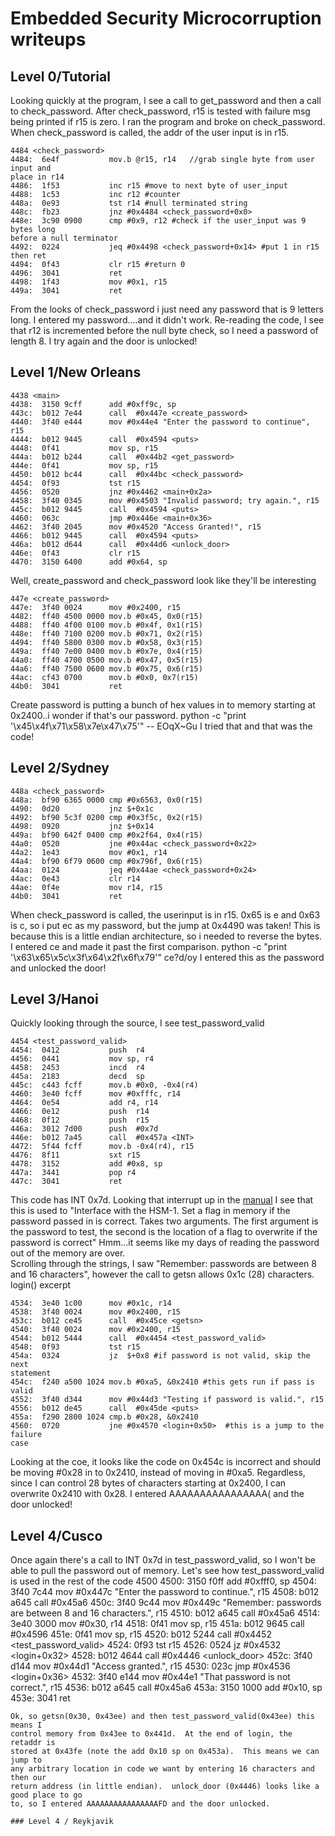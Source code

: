 # Embedded Security Microcorruption writeups
## Level 0/Tutorial
Looking quickly at the program, I see a call to get_password and then a call to
check_password.  After check_password, r15 is tested with failure msg being
printed if r15 is zero.
I ran the program and broke on check_password.
When check_password is called, the addr of the user input is in r15.
```
4484 <check_password>
4484:  6e4f           mov.b @r15, r14   //grab single byte from user input and
place in r14
4486:  1f53           inc r15 #move to next byte of user_input
4488:  1c53           inc r12 #counter
448a:  0e93           tst r14 #null terminated string
448c:  fb23           jnz #0x4484 <check_password+0x0>
448e:  3c90 0900      cmp #0x9, r12 #check if the user_input was 9 bytes long
before a null terminator
4492:  0224           jeq #0x4498 <check_password+0x14> #put 1 in r15 then ret
4494:  0f43           clr r15 #return 0
4496:  3041           ret
4498:  1f43           mov #0x1, r15
449a:  3041           ret
```
From the looks of check_password i just need any password that is 9 letters
long.
I entered my password....and it didn't work.  Re-reading the code, I see that
r12 is incremented before the null byte check, so I need a password of length
8.  I try again and the door is unlocked!

## Level 1/New Orleans
```
4438 <main>
4438:  3150 9cff      add #0xff9c, sp
443c:  b012 7e44      call  #0x447e <create_password>
4440:  3f40 e444      mov #0x44e4 "Enter the password to continue", r15
4444:  b012 9445      call  #0x4594 <puts>
4448:  0f41           mov sp, r15
444a:  b012 b244      call  #0x44b2 <get_password>
444e:  0f41           mov sp, r15
4450:  b012 bc44      call  #0x44bc <check_password>
4454:  0f93           tst r15
4456:  0520           jnz #0x4462 <main+0x2a>
4458:  3f40 0345      mov #0x4503 "Invalid password; try again.", r15
445c:  b012 9445      call  #0x4594 <puts>
4460:  063c           jmp #0x446e <main+0x36>
4462:  3f40 2045      mov #0x4520 "Access Granted!", r15
4466:  b012 9445      call  #0x4594 <puts>
446a:  b012 d644      call  #0x44d6 <unlock_door>
446e:  0f43           clr r15
4470:  3150 6400      add #0x64, sp
```
Well, create_password and check_password look like they'll be interesting
```
447e <create_password>
447e:  3f40 0024      mov #0x2400, r15
4482:  ff40 4500 0000 mov.b #0x45, 0x0(r15)
4488:  ff40 4f00 0100 mov.b #0x4f, 0x1(r15)
448e:  ff40 7100 0200 mov.b #0x71, 0x2(r15)
4494:  ff40 5800 0300 mov.b #0x58, 0x3(r15)
449a:  ff40 7e00 0400 mov.b #0x7e, 0x4(r15)
44a0:  ff40 4700 0500 mov.b #0x47, 0x5(r15)
44a6:  ff40 7500 0600 mov.b #0x75, 0x6(r15)
44ac:  cf43 0700      mov.b #0x0, 0x7(r15)
44b0:  3041           ret
```
Create password is putting a bunch of hex values in to memory starting at
0x2400..i wonder if that's our password.
python -c "print '\x45\x4f\x71\x58\x7e\x47\x75'"  -- EOqX~Gu
I tried that and that was the code!

## Level 2/Sydney
```
448a <check_password>
448a:  bf90 6365 0000 cmp #0x6563, 0x0(r15)
4490:  0d20           jnz $+0x1c
4492:  bf90 5c3f 0200 cmp #0x3f5c, 0x2(r15)
4498:  0920           jnz $+0x14
449a:  bf90 642f 0400 cmp #0x2f64, 0x4(r15)
44a0:  0520           jne #0x44ac <check_password+0x22>
44a2:  1e43           mov #0x1, r14
44a4:  bf90 6f79 0600 cmp #0x796f, 0x6(r15)
44aa:  0124           jeq #0x44ae <check_password+0x24>
44ac:  0e43           clr r14
44ae:  0f4e           mov r14, r15
44b0:  3041           ret
```
When check_password is called, the userinput is in r15.
0x65 is e and 0x63 is c, so i put ec as my password, but the jump at 0x4490 was
taken!  This is because this is a little endian architecture, so i needed to
reverse the bytes.  I entered ce and made it past the first comparison.
python -c "print '\x63\x65\x5c\x3f\x64\x2f\x6f\x79'"
ce\?d/oy
I entered this as the password and unlocked the door!

## Level 3/Hanoi
Quickly looking through the source, I see test_password_valid
```
4454 <test_password_valid>
4454:  0412           push  r4
4456:  0441           mov sp, r4
4458:  2453           incd  r4
445a:  2183           decd  sp
445c:  c443 fcff      mov.b #0x0, -0x4(r4)
4460:  3e40 fcff      mov #0xfffc, r14
4464:  0e54           add r4, r14
4466:  0e12           push  r14
4468:  0f12           push  r15
446a:  3012 7d00      push  #0x7d
446e:  b012 7a45      call  #0x457a <INT>
4472:  5f44 fcff      mov.b -0x4(r4), r15
4476:  8f11           sxt r15
4478:  3152           add #0x8, sp
447a:  3441           pop r4
447c:  3041           ret
```
This code has INT 0x7d.  Looking that interrupt up in the
[manual](https://microcorruption.com/manual.pdf) I see that this is used to
"Interface with the HSM-1. Set a flag in memory if the password passed in is
correct.
Takes two arguments. The first argument is the password to test, the
second is the location of a flag to overwrite if the password is correct"
Hmm...it seems like my days of reading the password out of the memory are over.  
Scrolling through the strings, I saw "Remember: passwords are between 8 and 16
characters", however the call to getsn allows 0x1c (28) characters.  
login() excerpt
```
4534:  3e40 1c00      mov #0x1c, r14
4538:  3f40 0024      mov #0x2400, r15
453c:  b012 ce45      call  #0x45ce <getsn>
4540:  3f40 0024      mov #0x2400, r15
4544:  b012 5444      call  #0x4454 <test_password_valid>
4548:  0f93           tst r15
454a:  0324           jz  $+0x8 #if password is not valid, skip the next
statement
454c:  f240 a500 1024 mov.b #0xa5, &0x2410 #this gets run if pass is valid
4552:  3f40 d344      mov #0x44d3 "Testing if password is valid.", r15
4556:  b012 de45      call  #0x45de <puts>
455a:  f290 2800 1024 cmp.b #0x28, &0x2410
4560:  0720           jne #0x4570 <login+0x50>  #this is a jump to the failure
case
```
Looking at the coe, it looks like the code on 0x454c is incorrect and should be
moving #0x28 in to 0x2410, instead of moving in #0xa5.  Regardless, since I can
control 28 bytes of characters starting at 0x2400, I can overwrite 0x2410 with
0x28.  I entered AAAAAAAAAAAAAAAA( and the door unlocked!
## Level 4/Cusco
Once again there's a call to INT 0x7d in test_password_valid, so I won't be able to pull the password
out of memory.  Let's see how test_password_valid is used in the rest of the
 code
4500 <login>
4500:  3150 f0ff      add #0xfff0, sp
4504:  3f40 7c44      mov #0x447c "Enter the password to continue.", r15
4508:  b012 a645      call  #0x45a6 <puts>
450c:  3f40 9c44      mov #0x449c "Remember: passwords are between 8 and 16
characters.", r15
4510:  b012 a645      call  #0x45a6 <puts>
4514:  3e40 3000      mov #0x30, r14
4518:  0f41           mov sp, r15
451a:  b012 9645      call  #0x4596 <getsn>
451e:  0f41           mov sp, r15
4520:  b012 5244      call  #0x4452 <test_password_valid>
4524:  0f93           tst r15
4526:  0524           jz  #0x4532 <login+0x32>
4528:  b012 4644      call  #0x4446 <unlock_door>
452c:  3f40 d144      mov #0x44d1 "Access granted.", r15
4530:  023c           jmp #0x4536 <login+0x36>
4532:  3f40 e144      mov #0x44e1 "That password is not correct.", r15
4536:  b012 a645      call  #0x45a6 <puts>
453a:  3150 1000      add #0x10, sp
453e:  3041           ret
```
Ok, so getsn(0x30, 0x43ee) and then test_password_valid(0x43ee) this means I
control memory from 0x43ee to 0x441d.  At the end of login, the retaddr is
stored at 0x43fe (note the add 0x10 sp on 0x453a).  This means we can jump to
any arbitrary location in code we want by entering 16 characters and then our
return address (in little endian).  unlock_door (0x4446) looks like a good place to go
to, so I entered AAAAAAAAAAAAAAAAFD and the door unlocked.

### Level 4 / Reykjavik


